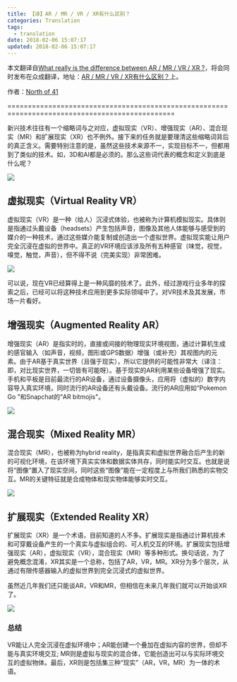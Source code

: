 ```yaml
---
title: 【译】AR / MR / VR / XR有什么区别？
categories: Translation
tags:
  - translation
date: 2018-02-06 15:07:17
updated: 2018-02-06 15:07:17
---
```



本文翻译自[What really is the difference between AR / MR / VR / XR ?](https://medium.com/@northof41/what-really-is-the-difference-between-ar-mr-vr-xr-f697be78baa0)，将会同时发布在众成翻译，地址：[AR / MR / VR / XR有什么区别？](http://zcfy.cc/article/what-really-is-the-difference-between-ar-mr-vr-xr)上。

作者：[North of 41](https://medium.com/@northof41?source=post_header_lockup)

===============================================================================================

新兴技术往往有一个缩略词与之对应，虚拟现实（VR）、增强现实（AR）、混合现实（MR）和扩展现实（XR）也不例外。接下来的任务就是要理清这些缩略词背后的真正含义。需要特别注意的是，虽然这些技术来源不一，实现目标不一，但都用到了类似的技术。如，3D和AI都是必须的。那么这些词代表的概念和定义到底是什么呢？

![](https://cdn-images-1.medium.com/max/1600/1*SQYAeKr0JOaRZmdr72pRtA.png)

## 虚拟现实（Virtual Reality VR）

虚拟现实（VR）是一种（给人）沉浸式体验，也被称为计算机模拟现实。具体则是指通过头戴设备（headsets）产生包括声音，图像及其他人体能够与感受到的媒介的一种技术，通过这些媒介能复制或创造出一个虚拟世界。虚拟现实能让用户完全沉浸在虚拟的世界中。真正的VR环境应该涉及所有五种感官（味觉，视觉，嗅觉，触觉，声音），但不得不说（完美实现）非常困难。

![](https://cdn-images-1.medium.com/max/800/1*Unj8VCooH4tmJDapnz3vnA.png)

可以说，现在VR已经算得上是一种风靡的技术了。此外，经过游戏行业多年的探索之后，已经可以将这种技术应用到更多实际领域中了。对VR技术及其发展，市场一片看好。

## 增强现实（Augmented Reality AR）
增强现实（AR）是指实时的，直接或间接的物理现实环境视图，通过计算机生成的感官输入（如声音，视频，图形或GPS数据）增强（或补充）其视图内的元素。由于AR基于真实世界（且强于现实），所以它提供的可能性非常大（译注：即，对比现实世界，一切皆有可能呀）。基于现实的AR利用某些设备增强了现实。手机和平板是目前最流行的AR设备，通过设备摄像头，应用将（虚拟的）数字内容导入真实环境，同时流行的AR设备还有头戴设备。流行的AR应用如“Pokemon Go ”和Snapchat的“AR bitmojis"。

![](https://cdn-images-1.medium.com/max/1600/1*QwfNIPWu0j0rXsWnaHfZVw.png)

## 混合现实（Mixed Reality MR）
混合现实（MR），也被称为hybrid reality，是指真实和虚拟世界融合后产生的新的可视化环境，在该环境下真实实体和数据实体共存，同时能实时交互。也就是说将“图像”置入了现实空间，同时这些“图像”能在一定程度上与所我们熟悉的实物交互。MR的关键特征就是合成物体和现实物体能够实时交互。

![](https://cdn-images-1.medium.com/max/1600/1*aYUMgcVaCWPXBtlOOo9oEQ.png)

## 扩展现实（Extended Reality XR）
扩展现实（XR）是一个术语，目前知道的人不多。扩展现实是指通过计算机技术和可穿戴设备产生的一个真实与虚拟组合的、可人机交互的环境。扩展现实包括增强现实（AR），虚拟现实（VR），混合现实（MR）等多种形式。换句话说，为了避免概念混淆，XR其实是一个总称，包括了AR，VR，MR。XR分为多个层次，从通过有限传感器输入的虚拟世界到完全沉浸式的虚拟世界。

虽然近几年我们还只能谈AR，VR和MR，但相信在未来几年我们就可以开始谈XR了。

![](https://cdn-images-1.medium.com/max/1600/1*2WNI_TZlSezn9v6uWu-Zuw.png)

### 总结
VR能让人完全沉浸在虚拟环境中；AR能创建一个叠加在虚拟内容的世界，但却不能与真实环境交互; MR则是虚拟与现实的混合体，它能创造出可以与实际环境交互的虚拟物体。最后，XR则是包括集三种“现实”（AR，VR，MR）为一体的术语。